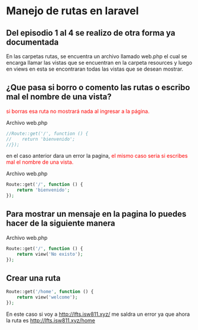 # Manejo de rutas en laravel
## Del episodio 1 al 4 se realizo de otra forma ya documentada
En las carpetas rutas, se encuentra un archivo llamado web.php el cual se encarga llamar las vistas que se encuentran en la carpeta resources y luego en views en esta se encontraran todas las vistas que se desean mostrar.

## ¿Que pasa si borro o comento las rutas o escribo mal el nombre de una vista?
<span style="color:red">si borras esa ruta no mostrará nada al ingresar a la página.</span> 

Archivo web.php
```php
//Route::get('/', function () {
//    return 'bienvenido';
//});
```
en el caso anterior dara un error la pagina, <span style="color:red">el mismo caso seria si escribes mal el nombre de una vista.</span> 


Archivo web.php
```php
Route::get('/', function () {
    return 'bienvenido';
});
```

## Para mostrar un mensaje en la pagina lo puedes hacer de la siguiente manera

Archivo web.php
```php
Route::get('/', function () {
    return view('No existo');
});
```
## Crear una ruta
```php
Route::get('/home', function () {
    return view('welcome');
});
```
En este caso si voy a http://lfts.isw811.xyz/ me saldra un error ya que ahora la ruta es http://lfts.isw811.xyz/home







